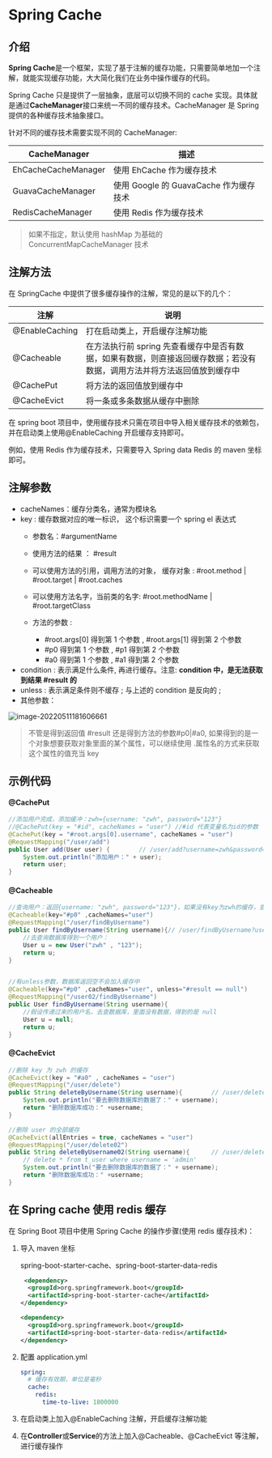 # Spring Cache

## 介绍

**Spring Cache**是一个框架，实现了基于注解的缓存功能，只需要简单地加一个注解，就能实现缓存功能，大大简化我们在业务中操作缓存的代码。

Spring Cache 只是提供了一层抽象，底层可以切换不同的 cache 实现。具体就是通过**CacheManager**接口来统一不同的缓存技术。CacheManager 是 Spring 提供的各种缓存技术抽象接口。

针对不同的缓存技术需要实现不同的 CacheManager:

| **CacheManager**    | **描述**                               |
| ------------------- | -------------------------------------- |
| EhCacheCacheManager | 使用 EhCache 作为缓存技术              |
| GuavaCacheManager   | 使用 Google 的 GuavaCache 作为缓存技术 |
| RedisCacheManager   | 使用 Redis 作为缓存技术                |

> 如果不指定，默认使用 hashMap 为基础的 ConcurrentMapCacheManager 技术

## 注解方法

在 SpringCache 中提供了很多缓存操作的注解，常见的是以下的几个：

| **注解**       | **说明**                                                                                                                 |
| -------------- | ------------------------------------------------------------------------------------------------------------------------ |
| @EnableCaching | 打在启动类上，开启缓存注解功能                                                                                           |
| @Cacheable     | 在方法执行前 spring 先查看缓存中是否有数据，如果有数据，则直接返回缓存数据；若没有数据，调用方法并将方法返回值放到缓存中 |
| @CachePut      | 将方法的返回值放到缓存中                                                                                                 |
| @CacheEvict    | 将一条或多条数据从缓存中删除                                                                                             |

在 spring boot 项目中，使用缓存技术只需在项目中导入相关缓存技术的依赖包，并在启动类上使用@EnableCaching 开启缓存支持即可。

例如，使用 Redis 作为缓存技术，只需要导入 Spring data Redis 的 maven 坐标即可。

## 注解参数

- cacheNames：缓存分类名，通常为模块名
- key : 缓存数据对应的唯一标识， 这个标识需要一个 spring el 表达式
  - 参数名：#argumentName
  - 使用方法的结果 ： #result
  - 可以使用方法的引用，调用方法的对象， 缓存对象 : #root.method | #root.target | #root.caches
  - 可以使用方法名字，当前类的名字: #root.methodName | #root.targetClass
  - 方法的参数 :

    - #root.args[0] 得到第 1 个参数 , #root.args[1] 得到第 2 个参数
    - #p0 得到第 1 个参数 , #p1 得到第 2 个参数
    - #a0 得到第 1 个参数 , #a1 得到第 2 个参数
- condition : 表示满足什么条件, 再进行缓存。注意: **condition 中，是无法获取到结果 #result 的**
- unless : 表示满足条件则不缓存 ; 与上述的 condition 是反向的 ;
- 其他参数：

![image-20220511181606661](https://zwhid.oss-cn-shenzhen.aliyuncs.com/blog/05-11-8xTrSl.png)

> 不管是得到返回值 #result 还是得到方法的参数#p0|#a0, 如果得到的是一个对象想要获取对象里面的某个属性，可以继续使用 .属性名的方式来获取这个属性的值充当 key

## 示例代码

#### @CachePut

```java
//添加用户完成，添加缓冲：zwh={username: "zwh", password="123"}
//@CachePut(key = "#id", cacheNames = "user") //#id 代表变量名为id的参数
@CachePut(key = "#root.args[0].username", cacheNames = "user")
@RequestMapping("/user/add")
public User add(User user) {		// /user/add?username=zwh&password=123
    System.out.println("添加用户：" + user);
    return user;
}
```

#### @Cacheable

```java
//查询用户：返回{username: "zwh", password="123"}，如果没有key为zwh的缓存，查询数据库，并将返回值u放到缓存
@Cacheable(key="#p0" ,cacheNames="user")
@RequestMapping("/user/findByUsername")
public User findByUsername(String username){// /user/findByUsername?username=zwh
    //去查询数据库得到一个用户：
    User u = new User("zwh" , "123");
    return u;
}


//有unless参数，数据库返回空不会加入缓存中
@Cacheable(key="#p0" ,cacheNames="user", unless="#result == null")
@RequestMapping("/user02/findByUsername")
public User findByUsername(String username){
    //假设传递过来的用户名，去查数据库，里面没有数据，得到的是 null
    User u = null;
    return u;
}
```

#### @CacheEvict

```java
//删除 key 为 zwh 的缓存
@CacheEvict(key = "#a0" , cacheNames = "user")
@RequestMapping("/user/delete")
public String deleteByUsername(String username){		// /user/delete?username=zwh
    System.out.println("要去删除数据库的数据了：" + username);
    return "删除数据库成功：" +username;
}

//删除 user 的全部缓存
@CacheEvict(allEntries = true, cacheNames = "user")
@RequestMapping("/user/delete02")
public String deleteByUsername02(String username){		// /user/delete?username=zwh
    // delete * from t_user where username = 'admin'
    System.out.println("要去删除数据库的数据了：" + username);
    return "删除数据库成功：" +username;
}
```

## 在 Spring cache 使用 redis 缓存

在 Spring Boot 项目中使用 Spring Cache 的操作步骤(使用 redis 缓存技术)：

1. 导入 maven 坐标

   spring-boot-starter-cache、spring-boot-starter-data-redis

   ```xml
    <dependency>
     <groupId>org.springframework.boot</groupId>
     <artifactId>spring-boot-starter-cache</artifactId>
   </dependency>

   <dependency>
     <groupId>org.springframework.boot</groupId>
     <artifactId>spring-boot-starter-data-redis</artifactId>
   </dependency>
   ```

2. 配置 application.yml

   ```yaml
   spring:
     # 缓存有效期，单位是毫秒
     cache:
       redis:
         time-to-live: 1800000
   ```

3. 在启动类上加入@EnableCaching 注解，开启缓存注解功能

4. 在**Controller**或**Service**的方法上加入@Cacheable、@CacheEvict 等注解，进行缓存操作
